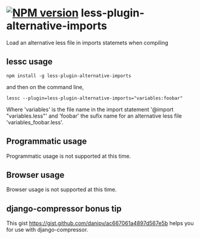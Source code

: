 [![NPM version](https://badge.fury.io/js/less-plugin-alternative-imports.svg)](http://badge.fury.io/js/less-plugin-alternative-imports)
less-plugin-alternative-imports
=======================
Load an alternative less file in imports statemets when compiling 
## lessc usage
```
npm install -g less-plugin-alternative-imports
```
and then on the command line,
```
lessc --plugin=less-plugin-alternative-imports="variables:foobar"
```
Where 'variables' is the file name in the import statement '@import "variables.less"' and 'foobar' the sufix name for an alternative less file 'variables_foobar.less'.
## Programmatic usage
Programmatic usage is not supported at this time.
## Browser usage
Browser usage is not supported at this time.
## django-compressor bonus tip
This gist https://gist.github.com/danipv/ac667061a4897d567e5b helps you for use with django-compressor.
